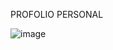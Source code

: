 PROFOLIO PERSONAL

![image](https://github.com/user-attachments/assets/ec2f847f-24da-43de-bcef-7f70be17a4d9)
